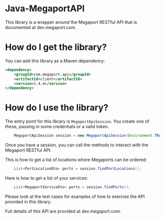 # Java-MegaportAPI

This library is a wrapper around the Megaport RESTful API that is documented at dev.megaport.com.

How do I get the library?
=========================

You can add this library as a Maven dependency:

```xml
<dependency>
    <groupId>com.megaport.api</groupId>
    <artifactId>client</artifactId>
    <version>1.4.4</version>
</dependency>
```

How do I use the library?
=========================

The entry point for this library is ```MegaportApiSession```.  You create one of these, passing in some credentials or a valid token.

```java
    MegaportApiSession session = new MegaportApiSession(Environment.TRAINING, "api.test", "s0me-s3cret#");
```

Once you have a session, you can call the methods to interact with the Megaport RESTful API.

This is how to get a list of locations where Megaports can be ordered:

```java
    List<PortLocationDto> ports = session.findPortLocations();
```

Here is how to get a list of your services:

```java
    List<MegaportServiceDto> ports = session.findPorts();
```

Please look at the test cases for examples of how to exercise the API provided in this library.

Full details of this API are provided at dev.megaport.com.

